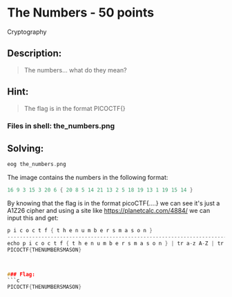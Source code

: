 # The Numbers - 50 points
Cryptography

## Description:
> The numbers... what do they mean?

## Hint:
> The flag is in the format PICOCTF{}

### Files in shell: the_numbers.png

## Solving:

```c
eog the_numbers.png
```
The image contains the numbers in the following format:
```c
16 9 3 15 3 20 6 { 20 8 5 14 21 13 2 5 18 19 13 1 19 15 14 }
```

By knowing that the flag is in the format picoCTF{....} we can see it's just a A1Z26 cipher and using a site like https://planetcalc.com/4884/ we can input this and get:
```c
p i c o c t f { t h e n u m b e r s m a s o n }
----------------------------------------------------------------------------------
echo p i c o c t f { t h e n u m b e r s m a s o n } | tr a-z A-Z | tr  -d ' '
PICOCTF{THENUMBERSMASON}



### Flag:
```c
PICOCTF{THENUMBERSMASON}
```
